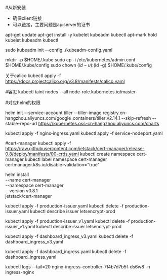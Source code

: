 #从新安装
- 确保client链接
- 可以链接，主要问题是apiserver的证书

apt-get update
apt-get install -y kubelet kubeadm kubectl
apt-mark hold kubelet kubeadm kubectl

sudo kubeadm init --config ./kubeadm-config.yaml

mkdir -p $HOME/.kube
sudo cp -i /etc/kubernetes/admin.conf $HOME/.kube/config
sudo chown $(id -u):$(id -g) $HOME/.kube/config

关于calico
kubectl apply -f https://docs.projectcalico.org/v3.8/manifests/calico.yaml


#容忍
kubectl taint nodes --all node-role.kubernetes.io/master-

#对应helm的权限

helm init --service-account tiller --tiller-image registry.cn-hangzhou.aliyuncs.com/google_containers/tiller:v2.14.1 --skip-refresh --stable-repo-url https://kubernetes.oss-cn-hangzhou.aliyuncs.com/charts


kubectl apply -f nginx-ingress.yaml
kubectl apply -f service-nodeport.yaml

#cert-manager
kubectl apply -f https://raw.githubusercontent.com/jetstack/cert-manager/release-0.8/deploy/manifests/00-crds.yaml
kubectl create namespace cert-manager
kubectl label namespace cert-manager certmanager.k8s.io/disable-validation="true"

helm install \
  --name cert-manager \
  --namespace cert-manager \
  --version v0.8.1 \
  jetstack/cert-manager

kubectl apply -f production-issuer.yaml 
kubectl delete -f production-issuer.yaml 
kubectl describe issuer letsencrypt-prod

kubectl apply -f production-issuer_v1.yaml 
kubectl delete -f production-issuer_v1.yaml 
kubectl describe issuer letsencrypt-prod

kubectl apply -f dashboard_ingress_v3.yaml
kubectl delete -f dashboard_ingress_v3.yaml

kubectl apply -f dashboard_ingress.yaml
kubectl delete -f dashboard_ingress.yaml


kubectl logs --tail=20 nginx-ingress-controller-7f4b7d7b5f-ds6w8 -n ingress-nginx